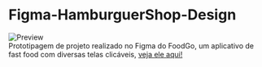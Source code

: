 # Figma-HamburguerShop-Design
![Preview](https://github.com/MaduSales/Figma-HamburguerShop-Design/assets/166547195/faadf3f9-5b0f-48a4-bc91-8205cc9e1e6f)
<br>
Prototipagem de projeto realizado no Figma do FoodGo, um aplicativo de fast food com diversas telas clicáveis,
[veja ele aqui!](https://www.figma.com/proto/nXpnigYBMjh9dUJlyv56kk/App-de-comida?node-id=1-2&starting-point-node-id=1%3A2&scaling=scale-down&t=8wJ5BE24R3ccu9H3-1)
